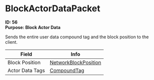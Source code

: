 # BlockActorDataPacket

**ID: 56**  
**Purpose: Block Actor Data**  

Sends the entire user data compound tag and the block position to the client.

<table><thead><tr><th>Field</th><th>Info</th></tr></thead><tbody>
<tr><td>Block Position</td><td><a href="../types/NetworkBlockPosition.md">NetworkBlockPosition</a></td></tr>
<tr><td>Actor Data Tags</td><td><a href="../types/CompoundTag.md">CompoundTag</a></td></tr>
</tbody></table>